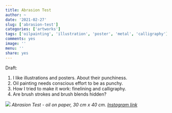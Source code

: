 ```yaml
---
title: Abrasion Test
author: ~
date: '2021-02-27'
slug: ['abrasion-test']
categories: ['artworks']
tags: ['oilpainting', 'illustration', 'poster', 'metal', 'calligraphy']
comments: yes
image: ''
menu: ''
share: yes
---
```


Draft:

1. I like illustrations and posters. About their punchiness.
2. Oil painting needs conscious effort to be as punchy.
3. How I tried to make it work: finelining and calligraphy.
4. Are brush strokes and brush blends hidden?

![](/images/2021-02-27-abrasion-test/abrasion_test.jpg)
*Abrasion Test - oil on paper, 30 cm x 40 cm. [Instagram link](https://www.instagram.com/p/CLrkZPpFIu-)*
